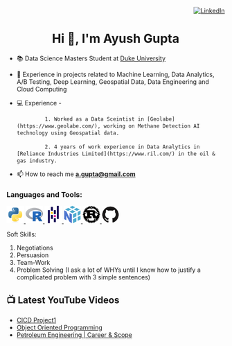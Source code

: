 <div align="right"> 

  [![LinkedIn](https://img.shields.io/badge/linkedin-%230077B5.svg?style=for-the-badge&logo=linkedin&logoColor=white)](https://www.linkedin.com/in/ayush-gupta-6489b434/)

</div>

<h1 align="center">Hi 👋,  I'm Ayush Gupta</h1>

- 📚 Data Science Masters Student at [Duke University](https://datascience.duke.edu/)
- 👀 Experience in projects related to Machine Learning, Data Analytics, A/B Testing, Deep Learning, Geospatial Data, Data Engineering and Cloud Computing
- 💻 Experience -
  
               1. Worked as a Data Sceintist in [Geolabe](https://www.geolabe.com/), working on Methane Detection AI technology using Geospatial data.
  
               2. 4 years of work experience in Data Analytics in [Reliance Industries Limited](https://www.ril.com/) in the oil & gas industry. 
- 📫 How to reach me **a.gupta@gmail.com**

<h3 align="left">Languages and Tools:</h3>
<p align="left"> 
<a href="https://www.python.org" target="_blank" rel="noreferrer"> <img src="https://raw.githubusercontent.com/devicons/devicon/master/icons/python/python-original.svg" alt="python" width="40" height="40"/> </a> 
<a href="https://www.r-project.org/" target="_blank" rel="noreferrer"> <img src="https://github.com/devicons/devicon/blob/master/icons/r/r-original.svg" alt="r" width="40" height="40"/> </a> 
<a href="https://pandas.pydata.org/" target="_blank" rel="noreferrer"> <img src="https://raw.githubusercontent.com/devicons/devicon/2ae2a900d2f041da66e950e4d48052658d850630/icons/pandas/pandas-original.svg" alt="pandas" width="40" height="40"/> </a>
<a href="https://numpy.org/" target="_blank" rel="noreferrer"> <img src="https://github.com/devicons/devicon/blob/master/icons/numpy/numpy-original.svg" alt="numpy" width="40" height="40"/> </a>
<a href="https://www.rust-lang.org" target="_blank" rel="noreferrer"> <img src="https://raw.githubusercontent.com/devicons/devicon/master/icons/rust/rust-plain.svg" alt="rust" width="40" height="40"/> </a> 
<a href="https://github.com/" target="_blank" rel="noreferrer"> <img src="https://github.com/devicons/devicon/blob/master/icons/github/github-original.svg" alt="git" width="40" height="40"/> </a>
</p>

Soft Skills: 
1. Negotiations
2. Persuasion
3. Team-Work
4. Problem Solving (I ask a lot of WHYs until I know how to justify a complicated problem with 3 simple sentences)


## 📺 Latest YouTube Videos 
<!-- YOUTUBE-VIDEOS-LIST:START -->
- [CICD Project1](https://www.youtube.com/watch?v=_thUsMoECbo)
- [Object Oriented Programming](https://www.youtube.com/watch?v=l3lcDaJkgCU&t=5s)
- [Petroleum Engineering | Career & Scope](https://www.youtube.com/watch?v=qA0L_IRIvRg)
<!-- YOUTUBE-VIDEOS-LIST:END -->

<!--
**ayushg245/ayushg245** is a ✨ _special_ ✨ repository because its `README.md` (this file) appears on your GitHub profile.

Here are some ideas to get you started:

- 🔭 I’m currently working on ...
- 🌱 I’m currently learning ...
- 👯 I’m looking to collaborate on ...
- 🤔 I’m looking for help with ...
- 💬 Ask me about ...
- 📫 How to reach me: ...
- 😄 Pronouns: ...
- ⚡ Fun fact: ...
-->
